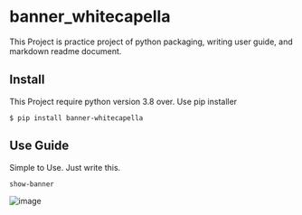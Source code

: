 # banner_whitecapella

This Project is practice project of python packaging, writing user guide, and markdown readme document.

## Install

This Project require python version 3.8 over.
Use pip installer
```
$ pip install banner-whitecapella
```

## Use Guide
Simple to Use. Just write this.
```
show-banner
```
![image](https://github.com/user-attachments/assets/ed2e57ba-6815-4dcc-9375-a4f8abb20034)


